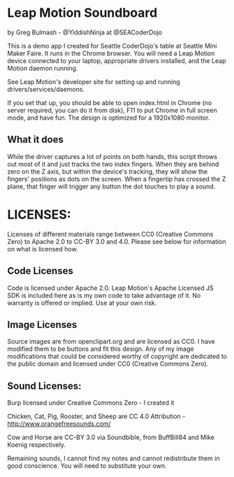 # Leap Motion Soundboard
by Greg Bulmash - @YiddishNinja at @SEACoderDojo

This is a demo app I created for Seattle CoderDojo's table at Seattle Mini Maker Faire. It runs in the Chrome browser. You will need a Leap Motion device connected to your laptop, appropriate drivers installed, and the Leap Motion daemon running.

See Leap Motion's developer site for setting up and running drivers/services/daemons.

If you set that up, you should be able to open index.html in Chrome (no server required, you can do it from disk), F11 to put Chrome in full screen mode, and have fun. The design is optimized for a 1920x1080 monitor.

## What it does

While the driver captures a lot of points on both hands, this script throws out most of it and just tracks the two index fingers. When they are behind zero on the Z axis, but within the device's tracking, they will show the fingers' positions as dots on the screen. When a fingertip has crossed the Z plane, that finger will trigger any button the dot touches to play a sound.

# LICENSES:

Licenses of different materials range between CC0 (Creative Commons Zero) to Apache 2.0 to CC-BY 3.0 and 4.0. Please see below for information on what is licensed how.

## Code Licenses
Code is licensed under Apache 2.0. Leap Motion's Apache Licensed JS SDK is included here as is my own code to take advantage of it. No warranty is offered or implied. Use at your own risk.

## Image Licenses
Source images are from openclipart.org and are licensed as CC0. I have modified them to be buttons and fit this design. Any of my image modifications that could be considered worthy of copyright are dedicated to the public domain and licensed under CC0 (Creative Commons Zero).

## Sound Licenses:
Burp licensed under Creative Commons Zero - I created it

Chicken, Cat, Pig, Rooster, and Sheep are CC 4.0 Attribution - http://www.orangefreesounds.com/

Cow and Horse are CC-BY 3.0 via Soundbible, from BuffBill84 and Mike Koenig respectively.

Remaining sounds, I cannot find my notes and cannot redistribute them in good conscience. You will need to substitute your own.
